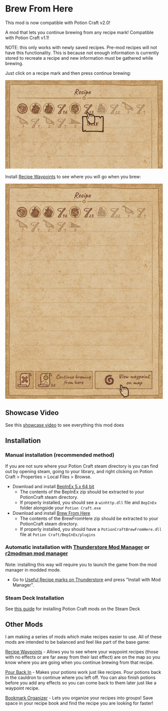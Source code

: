 # Brew From Here

This mod is now compatible with Potion Craft v2.0!

A mod that lets you continue brewing from any recipe mark! Compatible with Potion Craft v1.1!

NOTE: this only works with newly saved recipes. Pre-mod recipes will not have this functionality. This is because not enough information is currently stored to recreate a recipe and new information must be gathered while brewing.

Just click on a recipe mark and then press continue brewing:

![image](https://github.com/AndrewFahlgren/PotionCraftUsefulRecipeMarks/blob/master/Images/BrewFromHere_Icon.PNG?raw=true)

Install [Recipe Waypoints](https://github.com/AndrewFahlgren/PotionCraftRecipeWaypoints) to see where you will go when you brew:

![image](https://github.com/AndrewFahlgren/PotionCraftUsefulRecipeMarks/blob/master/Images/BrewFromHere_UseRecipeWaypoints.PNG?raw=true)


## Showcase Video
See this [showcase video](https://youtu.be/ZsfVE3ipVTc) to see everything this mod does

## Installation

### Manual installation (recommended method)

If you are not sure where your Potion Craft steam directory is you can find out by opening steam, going to your library, and right clicking on Potion Craft > Properties > Local Files > Browse.

- Download and install [BepInEx 5.x 64 bit](https://github.com/BepInEx/BepInEx/releases/latest)
  - The contents of the BepInEx zip should be extracted to your PotionCraft steam directory.
  - If properly installed, you should see a `winhttp.dll` file and `BepInEx` folder alongside your `Potion Craft.exe`
- Download and install [Brew From Here](https://github.com/AndrewFahlgren/PotionCraftUsefulRecipeMarks/releases/latest/)
  - The contents of the BrewFromHere zip should be extracted to your PotionCraft steam directory.
  - If properly installed, you should have a `PotionCraftBrewFromHere.dll` file at `Potion Craft/BepInEx/plugins`
  
### Automatic installation with [Thunderstore Mod Manager](https://www.overwolf.com/app/Thunderstore-Thunderstore_Mod_Manager) or [r2modman mod manager](https://thunderstore.io/package/ebkr/r2modman/)

Note: installing this way will require you to launch the game from the mod manager in modded mode.

- Go to [Useful Recipe marks on Thunderstore](https://potion-craft.thunderstore.io/package/AndrewFahlgren/Useful_Recipe_Marks/) and press "Install with Mod Manager".

### Steam Deck Installation
See [this guide](https://docs.google.com/document/d/1Y3PDeMaffkh7x4U3j46YZ9K6AhM2EvRF9v3mAGBFzW4) for installing Potion Craft mods on the Steam Deck

## Other Mods

I am making a series of mods which make recipes easier to use. All of these mods are intended to be balanced and feel like part of the base game:

[Recipe Waypoints](https://github.com/AndrewFahlgren/PotionCraftRecipeWaypoints) - Allows you to see where your waypoint recipes (those with no effects or are far away from their last effect) are on the map so you know where you are going when you continue brewing from that recipe.

[Pour Back In](https://github.com/AndrewFahlgren/PotionCraftPourBackIn) - Makes your potions work just like recipes. Pour potions back in the cauldron to continue where you left off. You can also finish potions before you add any effects so you can come back to them later just like a waypoint recipe.

[Bookmark Organizer](https://github.com/AndrewFahlgren/PotionCraftBookmarkOrganizer) - Lets you organize your recipes into groups! Save space in your recipe book and find the recipe you are looking for faster!
